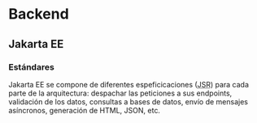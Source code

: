 # Backend

## Jakarta EE

### Estándares

Jakarta EE se compone de diferentes espeficicaciones (<abbr title="Java Specification Request">JSR</abbr>) para cada parte de la arquitectura: despachar las peticiones a sus endpoints<a name="mapping"></a>, validación de los datos, consultas a bases de datos, envío de mensajes asíncronos, generación de HTML, JSON, etc.

<object type="image/svg+xml" data="./files/img/jsrs.excalidraw.svg" width="100%"></object>